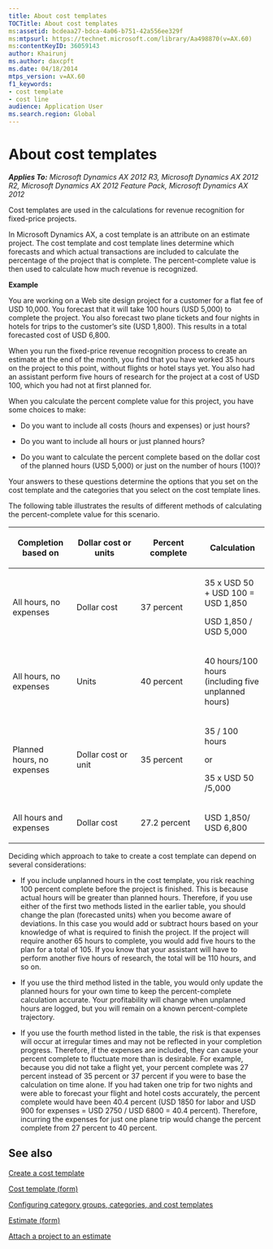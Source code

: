 ```yaml
---
title: About cost templates
TOCTitle: About cost templates
ms:assetid: bcdeaa27-bdca-4a06-b751-42a556ee329f
ms:mtpsurl: https://technet.microsoft.com/library/Aa498870(v=AX.60)
ms:contentKeyID: 36059143
author: Khairunj
ms.author: daxcpft
ms.date: 04/18/2014
mtps_version: v=AX.60
f1_keywords:
- cost template
- cost line
audience: Application User
ms.search.region: Global
---
```


# About cost templates 


_**Applies To:** Microsoft Dynamics AX 2012 R3, Microsoft Dynamics AX 2012 R2, Microsoft Dynamics AX 2012 Feature Pack, Microsoft Dynamics AX 2012_

Cost templates are used in the calculations for revenue recognition for fixed-price projects.

In Microsoft Dynamics AX, a cost template is an attribute on an estimate project. The cost template and cost template lines determine which forecasts and which actual transactions are included to calculate the percentage of the project that is complete. The percent-complete value is then used to calculate how much revenue is recognized.

**Example**

You are working on a Web site design project for a customer for a flat fee of USD 10,000. You forecast that it will take 100 hours (USD 5,000) to complete the project. You also forecast two plane tickets and four nights in hotels for trips to the customer’s site (USD 1,800). This results in a total forecasted cost of USD 6,800.

When you run the fixed-price revenue recognition process to create an estimate at the end of the month, you find that you have worked 35 hours on the project to this point, without flights or hotel stays yet. You also had an assistant perform five hours of research for the project at a cost of USD 100, which you had not at first planned for.

When you calculate the percent complete value for this project, you have some choices to make:

  - Do you want to include all costs (hours and expenses) or just hours?

  - Do you want to include all hours or just planned hours?

  - Do you want to calculate the percent complete based on the dollar cost of the planned hours (USD 5,000) or just on the number of hours (100)?

Your answers to these questions determine the options that you set on the cost template and the categories that you select on the cost template lines.

The following table illustrates the results of different methods of calculating the percent-complete value for this scenario.

<table>
<colgroup>
<col style="width: 25%" />
<col style="width: 25%" />
<col style="width: 25%" />
<col style="width: 25%" />
</colgroup>
<thead>
<tr class="header">
<th><p><strong>Completion based on</strong></p></th>
<th><p>Dollar cost or units</p></th>
<th><p>Percent complete</p></th>
<th><p>Calculation</p></th>
</tr>
</thead>
<tbody>
<tr class="odd">
<td><p>All hours, no expenses</p></td>
<td><p>Dollar cost</p></td>
<td><p>37 percent</p></td>
<td><p>35 x USD 50 + USD 100 = USD 1,850</p>
<p>USD 1,850 / USD 5,000</p></td>
</tr>
<tr class="even">
<td><p>All hours, no expenses</p></td>
<td><p>Units</p></td>
<td><p>40 percent</p></td>
<td><p>40 hours/100 hours (including five unplanned hours)</p></td>
</tr>
<tr class="odd">
<td><p>Planned hours, no expenses</p></td>
<td><p>Dollar cost or unit</p></td>
<td><p>35 percent</p></td>
<td><p>35 / 100 hours</p>
<p>or</p>
<p>35 x USD 50 /5,000</p></td>
</tr>
<tr class="even">
<td><p>All hours and expenses</p></td>
<td><p>Dollar cost</p></td>
<td><p>27.2 percent</p></td>
<td><p>USD 1,850/ USD 6,800</p></td>
</tr>
</tbody>
</table>


Deciding which approach to take to create a cost template can depend on several considerations:

  - If you include unplanned hours in the cost template, you risk reaching 100 percent complete before the project is finished. This is because actual hours will be greater than planned hours. Therefore, if you use either of the first two methods listed in the earlier table, you should change the plan (forecasted units) when you become aware of deviations. In this case you would add or subtract hours based on your knowledge of what is required to finish the project. If the project will require another 65 hours to complete, you would add five hours to the plan for a total of 105. If you know that your assistant will have to perform another five hours of research, the total will be 110 hours, and so on.

  - If you use the third method listed in the table, you would only update the planned hours for your own time to keep the percent-complete calculation accurate. Your profitability will change when unplanned hours are logged, but you will remain on a known percent-complete trajectory.

  - If you use the fourth method listed in the table, the risk is that expenses will occur at irregular times and may not be reflected in your completion progress. Therefore, if the expenses are included, they can cause your percent complete to fluctuate more than is desirable. For example, because you did not take a flight yet, your percent complete was 27 percent instead of 35 percent or 37 percent if you were to base the calculation on time alone. If you had taken one trip for two nights and were able to forecast your flight and hotel costs accurately, the percent complete would have been 40.4 percent (USD 1850 for labor and USD 900 for expenses = USD 2750 / USD 6800 = 40.4 percent). Therefore, incurring the expenses for just one plane trip would change the percent complete from 27 percent to 40 percent.

## See also

[Create a cost template](create-a-cost-template.md)

[Cost template (form)](https://technet.microsoft.com/library/aa616683\(v=ax.60\))

[Configuring category groups, categories, and cost templates](configuring-category-groups-categories-and-cost-templates.md)

[Estimate (form)](https://technet.microsoft.com/library/aa590971\(v=ax.60\))

[Attach a project to an estimate](attach-a-project-to-an-estimate.md)

  


